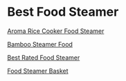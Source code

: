 <h1>Best Food Steamer</h1><p><a href="post/aroma-rice-cooker-food-steamer.md">Aroma Rice Cooker Food Steamer</a></p>
<p><a href="post/bamboo-steamer-food.md">Bamboo Steamer Food</a></p>
<p><a href="post/best-rated-food-steamer.md">Best Rated Food Steamer</a></p>
<p><a href="post/food-steamer-basket.md">Food Steamer Basket</a></p>
